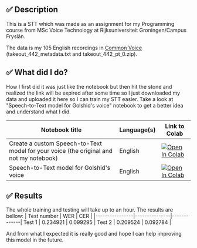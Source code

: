 
## ✅ Description
This is a STT which was made as an assignment for my Programming course from MSc Voice Technology at Rijksuniversiteit Groningen/Campus Fryslân.

The data is my 105 English recordings in [Common Voice](https://commonvoice.mozilla.org/en) (takeout_442_metadata.txt and takeout_442_pt_0.zip).


## ✅ What did I do?
How I first did it was just like the notebook but then hit the stone and realized the link will be expired after some time so I just downloaded my data and uploaded it here so I can train my STT easier. Take a look at "Speech-to-Text model for Golshid's voice" notebook to get a better idea and understand what I did.

| Notebook title | Language(s) | Link to Colab |
|----------------|---------------|-------------|
| Create a custom Speech-to-Text model for your voice (the original and not my notebook) | English | [![Open In Colab](https://colab.research.google.com/assets/colab-badge.svg)](https://colab.research.google.com/github/coqui-ai/STT/blob/main/notebooks/train_personal_model_with_common_voice.ipynb) |
| Speech-to-Text model for Golshid's voice | English | [![Open In Colab](https://colab.research.google.com/assets/colab-badge.svg)](https://colab.research.google.com/gist/Golesheed/f4160b891d7d1ec22fac89bc05a3f4fc/golshid-s-personal-model-with-common-voice.ipynb?authuser=1) |

## ✅ Results
The whole training and testing will take up to an hour. The results are bellow:
| Test number | WER | CER |
|----------------|---------------|-------------|
Test 1 |  0.234921 | 0.099295 |
Test 2 |  0.209524 | 0.092784 |

And from what I expected it is really good and hope I can help improving this model in the future.
